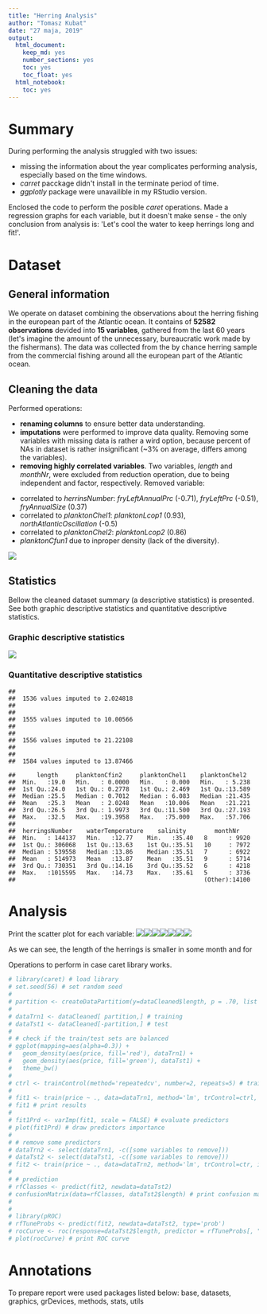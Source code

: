 ```yaml
---
title: "Herring Analysis"
author: "Tomasz Kubat"
date: "27 maja, 2019"
output: 
  html_document: 
    keep_md: yes
    number_sections: yes
    toc: yes
    toc_float: yes
  html_notebook: 
    toc: yes
---
```




# Summary

During performing the analysis struggled with two issues:
- missing the information about the year complicates performing analysis, especially based on the time windows.
- *carret* pacckage didn't install in the terminate period of time.
- *ggplotly* package were unavailible in my RStudio version.

Enclosed the code to perform the posible *caret* operations. Made a regression graphs for each variable, but it doesn't make sense - the only conclusion from analysis is: 'Let's cool the water to keep herrings long and fit!'.



# Dataset

## General information

We operate on dataset combining the observations about the herring fishing in the european part of the Atlantic ocean. It contains of **52582 observations** devided into **15 variables**, gathered from the last 60 years (let's imagine the amount of the unnecessary, bureaucratic work made by the fishermans). The data was collected from the by chance herring sample from the commercial fishing around all the european part of the Atlantic ocean.

## Cleaning the data

Performed operations:  
* **renaming columns** to ensure better data understanding.  
* **imputations** were performed to improve data quality. Removing some variables with missing data is rather a wird option, because percent of NAs in dataset is rather insignificant (~3% on average, differs among the variables).  
* **removing highly correlated variables**. Two variables, *length* and *monthNr*, were excluded from reduction operation, due to being independent and factor, respectively. Removed variable:  
- correlated to *herrinsNumber*: *fryLeftAnnualPrc* (-0.71), *fryLeftPrc* (-0.51), *fryAnnualSize* (0.37)  
- correlated to *planktonChel1*: *planktonLcop1* (0.93), *northAtlanticOscillation* (-0.5)
- correlated to *planktonChel2*:  *planktonLcop2* (0.86)  
- *planktonCfun1* due to inproper density (lack of the diversity).

![](generateReport_files/figure-html/dataCorrelation-1.png)<!-- -->

## Statistics
Bellow the cleaned dataset summary (a descriptive statistics) is presented. See both graphic descriptive statistics and quantitative descriptive statistics.

### Graphic descriptive statistics 

![](generateReport_files/figure-html/dataSummary1-1.png)<!-- -->

### Quantitative descriptive statistics 


```
## 
##  1536 values imputed to 2.024818 
## 
## 
##  1555 values imputed to 10.00566 
## 
## 
##  1556 values imputed to 21.22108 
## 
## 
##  1584 values imputed to 13.87466
```

```
##      length     planktonCfin2     planktonChel1    planktonChel2   
##  Min.   :19.0   Min.   : 0.0000   Min.   : 0.000   Min.   : 5.238  
##  1st Qu.:24.0   1st Qu.: 0.2778   1st Qu.: 2.469   1st Qu.:13.589  
##  Median :25.5   Median : 0.7012   Median : 6.083   Median :21.435  
##  Mean   :25.3   Mean   : 2.0248   Mean   :10.006   Mean   :21.221  
##  3rd Qu.:26.5   3rd Qu.: 1.9973   3rd Qu.:11.500   3rd Qu.:27.193  
##  Max.   :32.5   Max.   :19.3958   Max.   :75.000   Max.   :57.706  
##                                                                    
##  herringsNumber    waterTemperature    salinity        monthNr     
##  Min.   : 144137   Min.   :12.77    Min.   :35.40   8      : 9920  
##  1st Qu.: 306068   1st Qu.:13.63    1st Qu.:35.51   10     : 7972  
##  Median : 539558   Median :13.86    Median :35.51   7      : 6922  
##  Mean   : 514973   Mean   :13.87    Mean   :35.51   9      : 5714  
##  3rd Qu.: 730351   3rd Qu.:14.16    3rd Qu.:35.52   6      : 4218  
##  Max.   :1015595   Max.   :14.73    Max.   :35.61   5      : 3736  
##                                                     (Other):14100
```

# Analysis

Print the scatter plot for each variable:
![](generateReport_files/figure-html/analysis1-1.png)<!-- -->![](generateReport_files/figure-html/analysis1-2.png)<!-- -->![](generateReport_files/figure-html/analysis1-3.png)<!-- -->![](generateReport_files/figure-html/analysis1-4.png)<!-- -->![](generateReport_files/figure-html/analysis1-5.png)<!-- -->![](generateReport_files/figure-html/analysis1-6.png)<!-- -->![](generateReport_files/figure-html/analysis1-7.png)<!-- -->

As we can see, the length of the herrings is smaller in some month and for


Operations to perform in case caret library works.


```r
# library(caret) # load library
# set.seed(56) # set random seed
# 
# partition <- createDataPartitiom(y=dataCleaned$length, p = .70, list = FALSE) # split 70/30
# 
# dataTrn1 <- dataCleaned[ partition,] # training
# dataTst1 <- dataCleaned[-partition,] # test
#
# # check if the train/test sets are balanced
# ggplot(mapping=aes(alpha=0.3)) +
# 	geom_density(aes(price, fill='red'), dataTrn1) +
# 	geom_density(aes(price, fill='green'), dataTst1) +
# 	theme_bw()
# 
# ctrl <- trainControl(method='repeatedcv', number=2, repeats=5) # training schema
# 
# fit1 <- train(price ~ ., data=dataTrn1, method='lm', trControl=ctrl, intercept=TRUE)
# fit1 # print results
# 
# fit1Prd <- varImp(fit1, scale = FALSE) # evaluate predictors
# plot(fit1Prd) # draw predictors importance
#
# # remove some predictors
# dataTrn2 <- select(dataTrn1, -c([some variables to remove]))
# dataTst2 <- select(dataTst1, -c([some variables to remove]))
# fit2 <- train(price ~ ., data=dataTrn2, method='lm', trControl=ctr, intercept=TRUE)
# 
# # prediction
# rfClasses <- predict(fit2, newdata=dataTst2)
# confusionMatrix(data=rfClasses, dataTst2$length) # print confusion matrix
# 
# 
# library(pROC)
# rfTuneProbs <- predict(fit2, newdata=dataTst2, type='prob')
# rocCurve <- roc(response=dataTst2$length, predictor = rfTuneProbs[, "length"], levels = rev(levels(dataTsst2$length)))
# plot(rocCurve) # print ROC curve
```


# Annotations
To prepare report were used packages listed below: base, datasets, graphics, grDevices, methods, stats, utils
